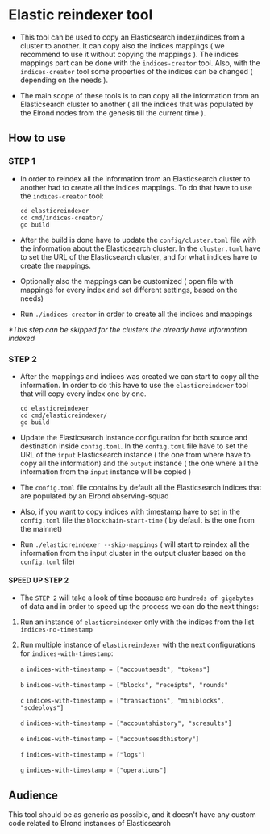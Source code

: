 # Elastic reindexer tool

- This tool can be used to copy an Elasticsearch  index/indices from a cluster to another. It can copy also the indices 
mappings ( we recommend to use it without copying the mappings ). The indices mappings part can be done with the `indices-creator` tool.
Also, with the `indices-creator` tool some properties of the indices can be changed ( depending on the needs ).

- The main scope of these tools is to can copy all the information from an Elasticsearch cluster to another ( all the indices that was
populated by the Elrond nodes from the genesis till the current time ).

## How to use
### STEP 1
- In order to reindex all the information from an Elasticsearch cluster to another had to create all the indices mappings. 
To do that have to use the `indices-creator` tool:

    ```
    cd elasticreindexer
    cd cmd/indices-creator/
    go build 
    ```
  
- After the build is done have to update the `config/cluster.toml` file with the information about the Elasticsearch cluster. In the `cluster.toml` have to set the URL 
of the Elasticsearch cluster, and for what indices have to create the mappings.

- Optionally also the mappings can be customized ( open file with mappings for every index and set different settings, based on the needs)

- Run `./indices-creator` in order to create all the indices and mappings


_*This step can be skipped for the clusters the already have information indexed_ 

### STEP 2
- After the mappings and indices was created we can start to copy all the information. In order to do this have to use the `elasticreindexer` tool that 
will copy every index one by one.

    ```
    cd elasticreindexer
    cd cmd/elasticreindexer/
    go build 
    ```
- Update the Elasticsearch instance configuration for both source and destination inside `config.toml`. In the `config.toml` file have to set the 
URL of the `input` Elasticsearch instance ( the one from where have to copy all the information) and the `output` instance ( the one where all the information 
from the `input` instance will be copied )
- The `config.toml` file contains by default all the Elasticsearch indices that are populated by an Elrond observing-squad

- Also, if you want to copy indices with timestamp have to set in the `config.toml` file the `blockchain-start-time` ( by default is the one from the mainnet)

- Run `./elasticreindexer --skip-mappings` ( will start to reindex all the information from the input cluster in the output cluster based on the `config.toml` file)

#### SPEED UP STEP 2
- The `STEP 2` will take a look of time because are `hundreds of gigabytes` of data and in order to speed up the process we can do the 
next things:

1. Run an instance of `elasticreindexer` only with the indices from the list `indices-no-timestamp`
2. Run multiple instance of `elasticreindexer` with the next configurations for `indices-with-timestamp`:

    `a` `indices-with-timestamp = ["accountsesdt", "tokens"]`

    `b` `indices-with-timestamp = ["blocks", "receipts", "rounds"`

    `c` `indices-with-timestamp = ["transactions", "miniblocks", "scdeploys"]`

    `d` `indices-with-timestamp = ["accountshistory", "scresults"]`

    `e` `indices-with-timestamp = ["accountsesdthistory"]`

    `f` `indices-with-timestamp = ["logs"]`

    `g` `indices-with-timestamp = ["operations"]`

## Audience

This tool should be as generic as possible, and it doesn't have any custom code related to Elrond instances
of Elasticsearch

